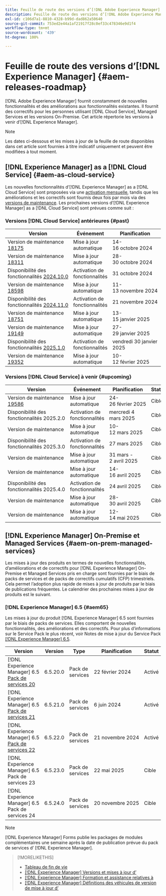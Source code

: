 ```yaml
---
title: Feuille de route des versions d’[!DNL Adobe Experience Manager]
description: Feuille de route des versions d’[!DNL Adobe Experience Manager]
exl-id: c106d7a1-8810-4328-b99d-dad862a50640
source-git-commit: 753ed2e44a1af21917f28c0ef33c478346e9d1f4
workflow-type: tm+mt
source-wordcount: '439'
ht-degree: 100%

---
```



# Feuille de route des versions d’[!DNL Experience Manager] {#aem-releases-roadmap}

[!DNL Adobe Experience Manager] fournit constamment de nouvelles fonctionnalités et des améliorations aux fonctionnalités existantes. Il fournit des correctifs pour les personnes utilisant [!DNL Cloud Service], Managed Services et les versions On-Premise. Cet article répertorie les versions à venir d’[!DNL Experience Manager].

>[!NOTE]
>
>Les dates ci-dessous et les mises à jour de la feuille de route disponibles dans cet article sont fournies à titre indicatif uniquement et peuvent être modifiées à tout moment.

## [!DNL Experience Manager] as a [!DNL Cloud Service] {#aem-as-cloud-service}

Les nouvelles fonctionnalités d’[!DNL Experience Manager] as a [!DNL Cloud Service] sont proposées via une [activation mensuelle](https://experienceleague.adobe.com/fr/docs/experience-manager-cloud-service/content/release-notes/release-notes/release-notes-current), tandis que les améliorations et les correctifs sont fournis deux fois par mois via des [versions de maintenance](https://experienceleague.adobe.com/fr/docs/experience-manager-cloud-service/content/release-notes/maintenance/latest).
Les prochaines versions d’[!DNL Experience Manager] as a [!DNL Cloud Service] sont prévues comme suit :

### Versions [!DNL Cloud Service] antérieures {#past}

| Version | Événement | Planification | Statut |
|---|---|---|---|
| Version de maintenance [18175](https://experienceleague.adobe.com/fr/docs/experience-manager-cloud-service/content/release-notes/maintenance/2024/2024-10-0#release-18175) | Mise à jour automatique | 14-16 octobre 2024 | Mis à jour |
| Version de maintenance [18311](https://experienceleague.adobe.com/fr/docs/experience-manager-cloud-service/content/release-notes/maintenance/2024/2024-10-0#18311) | Mise à jour automatique | 28-30 octobre 2024 | Mis à jour |
| Disponibilité des fonctionnalités [2024.10.0](https://experienceleague.adobe.com/fr/docs/experience-manager-cloud-service/content/release-notes/release-notes/2024/release-notes-2024-10-0) | Activation de fonctionnalités | 31 octobre 2024 | Activé |
| Version de maintenance [18598](https://experienceleague.adobe.com/fr/docs/experience-manager-cloud-service/content/release-notes/maintenance/2024/2024-11-0) | Mise à jour automatique | 11-13 novembre 2024 | Mis à jour |
| Disponibilité des fonctionnalités [2024.11.0](https://experienceleague.adobe.com/fr/docs/experience-manager-cloud-service/content/release-notes/release-notes/2024/release-notes-2024-11-0) | Activation de fonctionnalités | 21 novembre 2024 | Activé |
| Version de maintenance [18751](https://experienceleague.adobe.com/fr/docs/experience-manager-cloud-service/content/release-notes/maintenance/2025/2025-1-0#18751) | Mise à jour automatique | 13-15 janvier 2025 | Activé |
| Version de maintenance [19149](https://experienceleague.adobe.com/fr/docs/experience-manager-cloud-service/content/release-notes/maintenance/2025/2025-1-0#19149) | Mise à jour automatique | 27-29 janvier 2025 | Mis à jour |
| Disponibilité des fonctionnalités [2025.1.0](https://experienceleague.adobe.com/fr/docs/experience-manager-cloud-service/content/release-notes/release-notes/release-notes-current) | Activation de fonctionnalités | vendredi 30 janvier 2025 | Activé |
| Version de maintenance [19352](https://experienceleague.adobe.com/fr/docs/experience-manager-cloud-service/content/release-notes/maintenance/2025/2025-2-0#19352) | Mise à jour automatique | 10-12 février 2025 | Mis à jour |

### Versions [!DNL Cloud Service] à venir {#upcoming}

| Version | Événement | Planification | Statut |
|---|---|---|---|
| Version de maintenance [19586](https://experienceleague.adobe.com/fr/docs/experience-manager-cloud-service/content/release-notes/maintenance/latest) | Mise à jour automatique | 24-26 février 2025 | Cible |
| Disponibilité des fonctionnalités 2025.2.0 | Activation de fonctionnalités | mercredi 4 mars 2025 | Cible |
| Version de maintenance | Mise à jour automatique | 10-12 mars 2025 | Cible |
| Disponibilité des fonctionnalités 2025.3.0 | Activation de fonctionnalités | 27 mars 2025 | Cible |
| Version de maintenance | Mise à jour automatique | 31 mars - 2 avril 2025 | Cible |
| Version de maintenance | Mise à jour automatique | 14-16 avril 2025 | Cible |
| Disponibilité des fonctionnalités 2025.4.0 | Activation de fonctionnalités | 24 avril 2025 | Cible |
| Version de maintenance | Mise à jour automatique | 28-30 avril 2025 | Cible |
| Version de maintenance | Mise à jour automatique | 12-14 mai 2025 | Cible |

## [!DNL Experience Manager] On-Premise et Managed Services {#aem-on-prem-managed-services}

Les mises à jour des produits en termes de nouvelles fonctionnalités, d’améliorations et de correctifs pour [!DNL Experience Manager] On-Premise et Managed Services pris en charge sont fournies par le biais de packs de services et de packs de correctifs cumulatifs (CFP) trimestriels. Cela permet l’adoption plus rapide de mises à jour de produits par le biais de publications fréquentes. Le calendrier des prochaines mises à jour de produits est le suivant.

### [!DNL Experience Manager] 6.5 {#aem65}

Les mises à jour du produit [!DNL Experience Manager] 6.5 sont fournies par le biais de packs de services. Elles comportent de nouvelles fonctionnalités, des améliorations et des correctifs. Pour plus d’informations sur le Service Pack le plus récent, voir Notes de mise à jour du Service Pack [[!DNL Experience Manager] 6.5](https://experienceleague.adobe.com/fr/docs/experience-manager-65/content/release-notes/release-notes).

| Version | Version | Type | Planification | Statut |
|---|---|---|---|---|
| [!DNL Experience Manager] 6.5 [Pack de services 20](https://experienceleague.adobe.com/fr/docs/experience-manager-65/content/release-notes/service-pack/6-5-20) | 6.5.20.0 | Pack de services | 22 février 2024 | Activé |
| [!DNL Experience Manager] 6.5 [Pack de services 21](https://experienceleague.adobe.com/fr/docs/experience-manager-65/content/release-notes/service-pack/6-5-21) | 6.5.21.0 | Pack de services | 6 juin 2024 | Activé |
| [!DNL Experience Manager] 6.5 [Pack de services 22](https://experienceleague.adobe.com/fr/docs/experience-manager-65/content/release-notes/release-notes) | 6.5.22.0 | Pack de services | 21 novembre 2024 | Activé |
| [!DNL Experience Manager] 6.5 Pack de services 23 | 6.5.23.0 | Pack de services | 22 mai 2025 | Cible |
| [!DNL Experience Manager] 6.5 Pack de services 24 | 6.5.24.0 | Pack de services | 20 novembre 2025 | Cible |

>[!NOTE]
>
>[!DNL Experience Manager] Forms publie les packages de modules complémentaires une semaine après la date de publication prévue du pack de services d’ [!DNL Experience Manager].

>[!MORELIKETHIS]
>
>* [Tableau de fin de vie](https://helpx.adobe.com/fr/support/programs/eol-matrix.html)
>* [[!DNL Experience Manager] Versions et mises à jour d’](https://experienceleague.adobe.com/fr/docs/experience-manager-release-information/aem-release-updates/aem-releases-updates)
>* [[!DNL Experience Manager] Formation et assistance relatives à](https://experienceleague.adobe.com/fr/docs/experience-manager-cloud-service)
>* [[!DNL Experience Manager] Définitions des véhicules de version de mise à jour d’](/help/using/update-release-vehicle-definitions.md)
